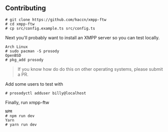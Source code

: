 ## Contributing

```
# git clone https://github.com/haccn/xmpp-ftw
# cd xmpp-ftw
# cp src/config.example.ts src/config.ts
```

Next you'll probably want to install an XMPP server so you can test locally.

```
Arch Linux
# sudo pacman -S prosody
OpenBSD
# pkg_add prosody
```

> If you know how do do this on other operating systems, please submit a PR.

Add some users to test with

```
# prosodyctl adduser billy@localhost
```

Finally, run xmpp-ftw

```
NPM
# npm run dev
Yarn
# yarn run dev
```
